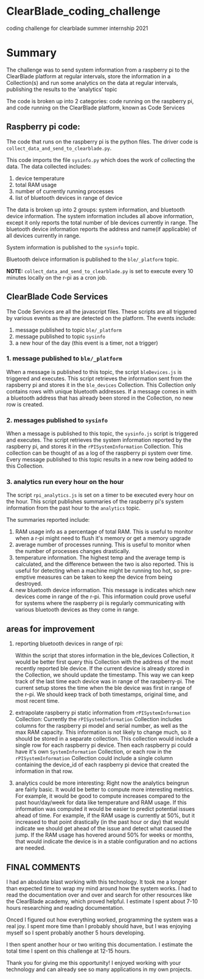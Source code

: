 # ClearBlade_coding_challenge
coding challenge for clearblade summer internship 2021

# Summary
The challenge was to send system information from a raspberry pi to the ClearBlade platform at regular intervals,
store the information in a Collection(s) and run some analytics on the data at regular intervals, publishing the results to the 'analytics' topic

The code is broken up into 2 categories: code running on the raspberry pi, and code running on the ClearBlade platform, known as Code Services

## Raspberry pi code:
The code that runs on the raspberry pi is the python files. The driver code is `collect_data_and_send_to_clearblade.py`.

This code imports the file `sysinfo.py` which does the work of collecting the data. The data collected includes:

  1. device temperature
  2. total RAM usage
  3. number of currently running processes
  4. list of bluetooth devices in range of device

The data is broken up into 2 groups: system information, and bluetooth device information.
The system information includes all above information, except it only reports the total number of ble devices currently in range.
The bluetooth device information reports the address and name(if applicable) of all devices currently in range.

System information is published to the `sysinfo` topic.

Bluetooth deivce information is published to the `ble/_platform` topic.

**NOTE:** `collect_data_and_send_to_clearblade.py` is set to execute every 10 minutes locally on the r-pi as a cron job.


## ClearBlade Code Services
The Code Services are all the javascript files. These scripts are all triggered by various events as they are detected on the platform.
The events include:
  1. message published to topic `ble/_platform`
  2. message published to topic `sysinfo`
  3. a new hour of the day (this event is a timer, not a trigger)

### 1. message published to `ble/_platform`
When a message is published to this topic, the script `bleDevices.js` is triggered and executes. 
This script retrieves the information sent from the rapsberry pi and stores it in the `ble_devices` Collection.
This Collection only contains rows with unique bluetooth addresses. 
If a message comes in with a bluetooth address that has already been stored in the Collection, no new row is created.

### 2. messages published to `sysinfo`
When a message is published to this topic, the `sysinfo.js` script is triggered and executes.
The script retrieves the system information reported by the raspberry pi, and stores it in the `rPISystemInformation` Collection.
This collection can be thought of as a log of the raspberry pi system over time. 
Every message published to this topic results in a new row being added to this Collection.

### 3. analytics run every hour on the hour
The script `rpi_analytics.js` is set on a timer to be executed every hour on the hour. 
This script publishes summaries of the raspberry pi's system information from the past hour to the `analytics` topic.

The summaries reported include:
  1. RAM usage info as a percentage of total RAM. This is useful to monitor when a r-pi might need to flush it's memory or get a memory upgrade
  2. average number of processes running. This is useful to monitor when the number of processes changes drastically.
  3. temperature information. The highest temp and the average temp is calculated, and the difference between the two is also reported. 
  This is useful for detecting when a machine might be running too hot, so pre-emptive measures can be taken to keep the device from being destroyed.
  4. new bluetooth device information. This message is indicates which new devices come in range of the r-pi.
  This information could prove useful for systems where the raspberry pi is regularly communicating with various bluetooth devices as they come in range.

## areas for improvement

1. reporting bluetooth devices in range of rpi: 

    Within the script that stores information in the ble_devices Collection, 
    it would be better first query this Collection with the address of the most recently reported ble device. If the current device is already stored
    in the Collection, we should update the timestamp. This way we can keep track of the last time each device was in range of the raspberry-pi.
    The current setup stores the time when the ble device was first in range of the r-pi. We should keep track of both timestamps, original time, and most recent time.

2. extrapolate raspberry pi static information from `rPISystemInformation` Collection: 
    Currently the `rPISystemInformation` Collection includes columns for the raspberry pi model and serial number, as well as the max RAM capacity.
    This information is not likely to change much, so it should be stored in a separate collection. 
    This collection would include a single row for each raspberry pi device. 
    Then each raspberry pi could have it's own `SystemInformation` Collection,
    or each row in the `rPISystemInformation` Collection could include a single column containing the device_id of each raspberry pi device that 
    created the information in that row.

3. analytics could be more interesting:
    Right now the analytics beingrun are fairly basic. It would be better to compute more interesting metrics.
    For example, it would be good to compute increases compared to the past hour/day/week for data like temperature and RAM usage.
    If this information was computed it would be easier to predict potential issues ahead of time. For example, if the RAM usage is currently at 50%,
    but it increased to that point drastically (in the past hour or day) that would indicate we should get ahead of the issue and detect what caused the jump.
    If the RAM usage has hovered around 50% for weeks or months, that would indicate the device is in a stable configuration and no actions are needed.

## FINAL COMMENTS
I had an absolute blast working with this technology. It took me a longer than expected time to wrap my mind around how the system works.
I had to read the documentation over and over and search for other resources like the ClearBlade academy, which proved helpful.
I estimate I spent about 7-10 hours researching and reading documentation.

Onced I figured out how everything worked, programming the system was a real joy. I spent more time than I probably should have,
but I was enjoying myself so I spent probably another 5 hours developing.

I then spent another hour or two writing this documentation. I estimate the total time I spent on this challenge at 12-15 hours.

Thank you for giving me this opportunity! I enjoyed working with your technology and can already see so many applications in my own projects.




